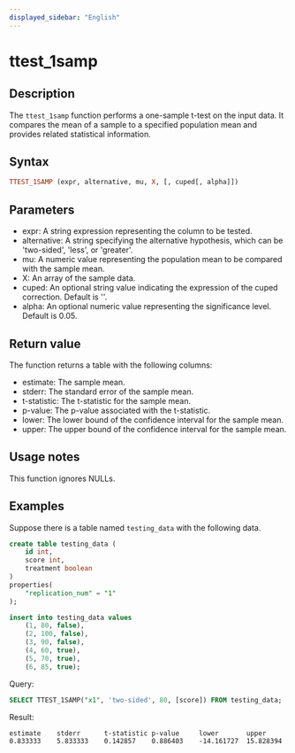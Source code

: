 ```yaml
---
displayed_sidebar: "English"
---
```


# ttest_1samp

## Description

The `ttest_1samp` function performs a one-sample t-test on the input data. It compares the mean of a sample to a specified population mean and provides related statistical information.

## Syntax

```Haskell
TTEST_1SAMP (expr, alternative, mu, X, [, cuped[, alpha]])
```

## Parameters

- expr: A string expression representing the column to be tested.
- alternative: A string specifying the alternative hypothesis, which can be 'two-sided', 'less', or 'greater'.
- mu: A numeric value representing the population mean to be compared with the sample mean.
- X: An array of the sample data.
- cuped: An optional string value indicating the expression of the cuped correction. Default is ''.
- alpha: An optional numeric value representing the significance level. Default is 0.05.

## Return value

The function returns a table with the following columns:
- estimate: The sample mean.
- stderr: The standard error of the sample mean.
- t-statistic: The t-statistic for the sample mean.
- p-value: The p-value associated with the t-statistic.
- lower: The lower bound of the confidence interval for the sample mean.
- upper: The upper bound of the confidence interval for the sample mean.

## Usage notes

This function ignores NULLs.

## Examples

Suppose there is a table named `testing_data` with the following data.

```sql
create table testing_data (
    id int, 
    score int, 
    treatment boolean
)
properties(
    "replication_num" = "1"
);

insert into testing_data values 
    (1, 80, false), 
    (2, 100, false), 
    (3, 90, false), 
    (4, 60, true), 
    (5, 70, true), 
    (6, 85, true);
```


Query:

```SQL
SELECT TTEST_1SAMP("x1", 'two-sided', 80, [score]) FROM testing_data;
```

Result:

```Plain
estimate    stderr      t-statistic p-value     lower       upper       
0.833333    5.833333    0.142857    0.886403    -14.161727  15.828394
```


